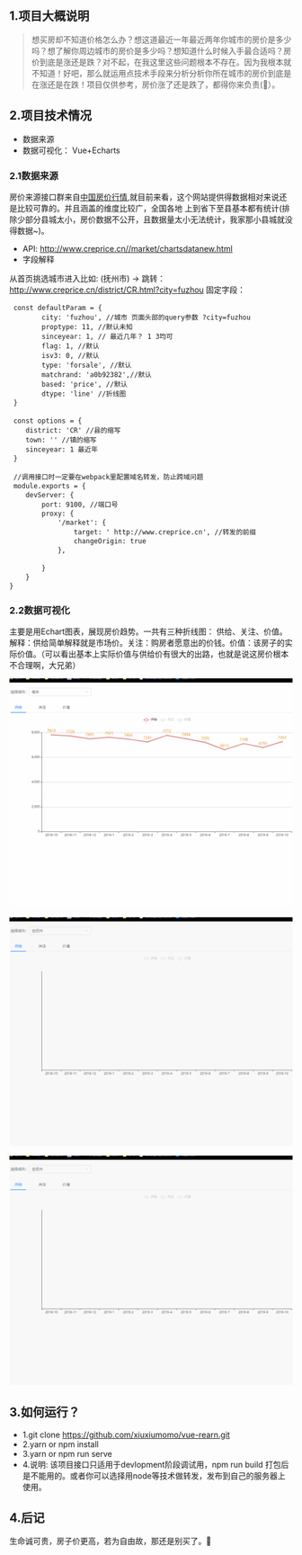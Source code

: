 ## 1.项目大概说明
> 想买房却不知道价格怎么办？想这道最近一年最近两年你城市的房价是多少吗？想了解你周边城市的房价是多少吗？想知道什么时候入手最合适吗？房价到底是涨还是跌？对不起，在我这里这些问题根本不存在。因为我根本就不知道！好吧，那么就运用点技术手段来分析分析你所在城市的房价到底是在涨还是在跌！项目仅供参考，房价涨了还是跌了，都得你来负责(🤭）。
## 2.项目技术情况
- 数据来源
- 数据可视化： Vue+Echarts
### 2.1数据来源
房价来源接口群来自[中国房价行情](http://www.creprice.cn/),就目前来看，这个网站提供得数据相对来说还是比较可靠的。并且涵盖的维度比较广，全国各地 上到省下至县基本都有统计(排除少部分县城太小，房价数据不公开，且数据量太小无法统计，我家那小县城就没得数据~)。
- API: http://www.creprice.cn//market/chartsdatanew.html 
- 字段解释

从首页挑选城市进入比如: (抚州市) -> 跳转：http://www.creprice.cn/district/CR.html?city=fuzhou 固定字段：
~~~
 const defaultParam = {
        city: 'fuzhou', //城市 页面头部的query参数 ?city=fuzhou 
        proptype: 11, //默认未知
        sinceyear: 1, // 最近几年？ 1 3均可
        flag: 1, //默认
        isv3: 0, //默认
        type: 'forsale', //默认
        matchrand: 'a0b92382',//默认
        based: 'price', //默认
        dtype: 'line' //折线图
 }

 const options = {
    district: 'CR' //县的缩写
    town: '' //镇的缩写
    sinceyear: 1 最近年
 }

 //调用接口时一定要在webpack里配置域名转发，防止跨域问题
 module.exports = {
    devServer: {
        port: 9100, //端口号
        proxy: {
            '/market': {
                target: ' http://www.creprice.cn', //转发的前缀
                changeOrigin: true
            },

        }
    }
}
~~~

### 2.2数据可视化
主要是用Echart图表，展现房价趋势。一共有三种折线图： 供给、关注、价值。解释：供给简单解释就是市场价。关注：购房者愿意出的价钱。价值：该房子的实际价值。（可以看出基本上实际价值与供给价有很大的出路，也就是说这房价根本不合理啊，大兄弟）

![效果图](./src/assets/all.gif)


![效果图](./src/assets/price.gif)


![效果图](./src/assets/address.gif)

## 3.如何运行？
- 1.git clone https://github.com/xiuxiumomo/vue-rearn.git
- 2.yarn or npm install
- 3.yarn or npm run serve
- 4.说明: 该项目接口只适用于devlopment阶段调试用，npm run build 打包后是不能用的。或者你可以选择用node等技术做转发，发布到自己的服务器上使用。

## 4.后记
生命诚可贵，房子价更高，若为自由故，那还是别买了。🤭




